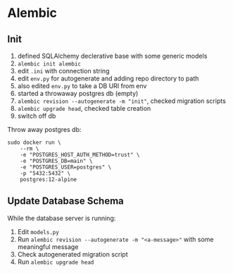 # Alembic

## Init

1. defined SQLAlchemy declerative base with some generic models
1. `alembic init alembic`
1. edit `.ini` with connection string
1. edit `env.py` for autogenerate and adding repo directory to path
1. also edited `env.py` to take a DB URI from env
1. started a throwaway postgres db (empty)
1. `alembic revision --autogenerate -m "init"`, checked migration scripts
1. `alembic upgrade head`, checked table creation
1. switch off db

Throw away postgres db:

```
sudo docker run \
    --rm \
    -e "POSTGRES_HOST_AUTH_METHOD=trust" \
    -e "POSTGRES_DB=main" \
    -e "POSTGRES_USER=postgres" \
    -p "5432:5432" \
    postgres:12-alpine
```

## Update Database Schema

While the database server is running:

1. Edit `models.py`
2. Run `alembic revision --autogenerate -m "<a-message>"` with some meaningful message
3. Check autogenerated migration script
4. Run `alembic upgrade head`
